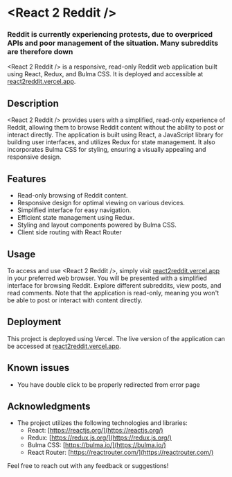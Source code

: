 # <React 2 Reddit />

### Reddit is currently experiencing protests, due to overpriced APIs and poor management of the situation. Many subreddits are therefore down

<React 2 Reddit /> is a responsive, read-only Reddit web application built using React, Redux, and Bulma CSS. It is deployed and accessible at [react2reddit.vercel.app](https://react2reddit.vercel.app).

## Description

<React 2 Reddit /> provides users with a simplified, read-only experience of Reddit, allowing them to browse Reddit content without the ability to post or interact directly. The application is built using React, a JavaScript library for building user interfaces, and utilizes Redux for state management. It also incorporates Bulma CSS for styling, ensuring a visually appealing and responsive design.

## Features

- Read-only browsing of Reddit content.
- Responsive design for optimal viewing on various devices.
- Simplified interface for easy navigation.
- Efficient state management using Redux.
- Styling and layout components powered by Bulma CSS.
- Client side routing with React Router

## Usage

To access and use <React 2 Reddit />, simply visit [react2reddit.vercel.app](https://react2reddit.vercel.app) in your preferred web browser. You will be presented with a simplified interface for browsing Reddit. Explore different subreddits, view posts, and read comments. Note that the application is read-only, meaning you won't be able to post or interact with content directly.

## Deployment

This project is deployed using Vercel. The live version of the application can be accessed at [react2reddit.vercel.app](https://react2reddit.vercel.app).

## Known issues

- You have double click to be properly redirected from error page

## Acknowledgments

- The project utilizes the following technologies and libraries:
  - React: [https://reactjs.org/](https://reactjs.org/)
  - Redux: [https://redux.js.org/](https://redux.js.org/)
  - Bulma CSS: [https://bulma.io/](https://bulma.io/)
  - React Router: [https://reactrouter.com/](https://reactrouter.com/)



Feel free to reach out with any feedback or suggestions!
